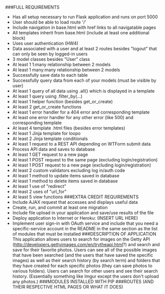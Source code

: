 ###FULL REQUIREMENTS
- Has all setup necessary to run Flask application and runs on port 5000
- User should be able to load route '/'
- Include navigation in base.html with href links to all navigatable pages
- All templates inherit from base.html (include at least one additional block)
- Uses user authentication (HW4)
- Data associated with a user and at least 2 routes besides "logout" that can only be seen by logged-in users
- 3 model classes besides "User" class
- At least 1 1:many relationship between 2 models
- At least 1 many:many relationship between 2 models
- Successfully save data to each table
- Successfully query data from each of your models (must be visible by user)
- At least 1 query of all data using .all() which is displayed in a template
- At least 1 query using .filter_by(...)
- At least 1 helper function (besides get_or_create)
- At least 2 get_or_create functions
- At least 1 error handler for a 404 error and corresponding template
- At least one error handler for any other error (like 500) and corresponding template
- At least 4 template .html files (besides error templates)
- At least 1 Jinja template for loopo
- At least 2 Jinja template conditionals
- At least 1 request to a REST API depending on WTForm submit data
- Process API data and saves to database
- At least 1 GET request to a new page
- At least 1 POST request to the same page (excluding login/registration)
- At least 1 POST request to a new page (excluding login/registration)
- At least 2 custom validators excluding log in/auth code
- At least 1 method to update items saved in database
- At least 1 method to delete items saved in database
- At least 1 use of "redirect"
- At least 2 uses of "url_for"
- At least 5 view functions
###EXTRA CREDIT REQUIREMENTS
- Include AJAX request that accesses and displays useful data
- Create, run, and commit at least one migration
- Include file upload in your application and save/use results of the file
- Deploy application to Internet or Heroku: (INSERT URL HERE)
- Implement user sign-in with OAuth service and include that you need a specific-service account in the README in the same section as the list of modules that must be installed
###DESCRIPTION OF APPLICATION
This application allows users to search for images on the Getty API (http://developers.gettyimages.com/en/trytheapi.html?) and search and save for their favorite photos. Users can see all of the possible images that have been searched (and the users that have saved the specific images) as well as their search history (by search term) and folders that they have created for each specific photos (they can save photos to various folders). Users can search for other users and see their search history. (Essentially something like Imgur except the users don't upload any photos.)
###MODULES INSTALLED WITH PIP
###ROUTES (AND THEIR RESPECTIVE HTML PAGES OR WHAT IT DOES)
